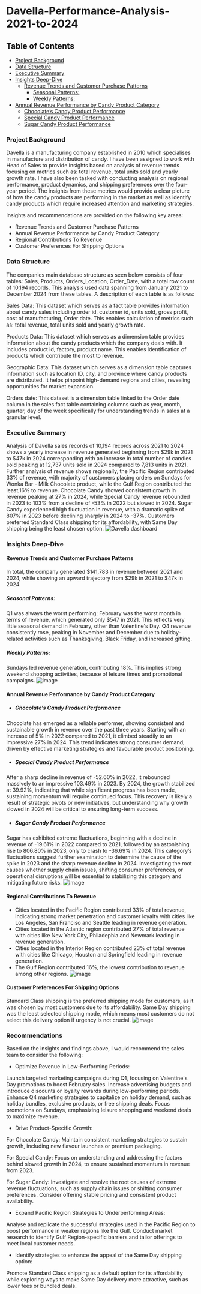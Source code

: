 # Davella-Performance-Analysis-2021-to-2024


## Table of Contents
* [Project Background](#project-background)
* [Data Structure](#data-structure)
* [Executive Summary](#executive-summary)
* [Insights Deep-Dive](#insights-deep-dive)
  * [Revenue Trends and Customer Purchase Patterns](#revenue-trends-and-customer-purchase-patterns)
    * [Seasonal Patterns:](#seasonal-patterns)
    * [Weekly Patterns:](weekly-patterns)
* [Annual Revenue Performance by Candy Product Category](#annual-revenue-performance-by-candy-product-category)
  * [Chocolate’s Candy Product Performance](#chocolate's-candy-product-performance)
  * [Special Candy Product Performance](#special-candy-product-performance)
  * [Sugar Candy Product Performance](#sugar-candy-product-performance)

### Project Background
Davella is a manufacturing company established in 2010 which specialises in manufacture and distribution of candy. I have been assigned to work with Head of Sales to provide insights based on analysis of revenue trends focusing on metrics such as: total revenue, total units sold and yearly growth rate. I have also been tasked with conducting analysis on regional performance, product dynamics, and shipping preferences over the four-year period. The insights from these metrics would provide a clear picture of how the candy products are performing in the market as well as identify candy products which require increased attention and marketing strategies.

Insights and recommendations are provided on the following key areas:

* Revenue Trends and Customer Purchase Patterns
* Annual Revenue Performance by Candy Product Category
* Regional Contributions To Revenue
* Customer Preferences For Shipping Options

### Data Structure
The companies main database structure as seen below consists of four tables: Sales, Products, Orders_Location, Order_Date, with a total row count of 10,194 records. This analysis used data spanning from January 2021 to December 2024 from these tables. A description of each table is as follows:

Sales Data: This dataset which serves as a fact table provides information about candy sales including order id, customer id, units sold, gross profit, cost of manufacturing, Order date. This enables calculation of metrics such as: total revenue, total units sold and yearly growth rate.

Products Data: This dataset which serves as a dimension table provides information about the candy products which the company deals with. It includes product id, factory, product name. This enables identification of products which contribute the most to revenue.

Geographic Data: This dataset which serves as a dimension table captures information such as location ID, city, and province where candy products are distributed. It helps pinpoint high-demand regions and cities, revealing opportunities for market expansion.

Orders date: This dataset is a dimension table linked to the Order date column in the sales fact table containing columns such as year, month, quarter, day of the week specifically for understanding trends in sales at a granular level.


### Executive Summary
Analysis of Davella sales records of 10,194 records across 2021 to 2024 shows a yearly increase in revenue generated beginning from $29k in 2021 to $47k in 2024 corresponding with an increase in total number of candies sold peaking at 12,737 units sold in 2024 compared to 7,813 units in 2021. Further analysis of revenue shows regionally, the Pacific Region contributed 33% of revenue, with majority of customers placing orders on Sundays for Wonka Bar - Milk Chocolate product, while the Gulf Region contributed the least,16% to revenue. Chocolate Candy showed consistent growth in revenue peaking at 27% in 2024, while Special Candy revenue rebounded in 2023 to 103% from a decline of -53% in 2022 but slowed in 2024. Sugar Candy experienced high fluctuation in revenue, with a dramatic spike of 807% in 2023 before declining sharply in 2024 to -37%. Customers preferred Standard Class shipping for its affordability, with Same Day shipping being the least chosen option. 
![Davella dashboard](https://github.com/user-attachments/assets/f1ce1519-a4b2-4d83-a0f7-35efba437399)




### Insights Deep-Dive


#### Revenue Trends and Customer Purchase Patterns
In total, the company generated $141,783 in revenue between 2021 and 2024, while showing an upward trajectory from $29k in 2021 to $47k in 2024.
##### Seasonal Patterns:
Q1 was always the worst performing; February was the worst month in terms of revenue, which generated only $547 in 2021. This reflects very little seasonal demand in February, other than Valentine's Day. Q4 revenue consistently rose, peaking in November and December due to holiday-related activities such as Thanksgiving, Black Friday, and increased gifting.
##### Weekly Patterns:
Sundays led revenue generation, contributing 18%. This implies strong weekend shopping activities, because of leisure times and promotional campaigns.
![image](https://github.com/user-attachments/assets/0b151611-c172-42de-be42-d3ef11babbc1)


#### Annual Revenue Performance by Candy Product Category
* ##### Chocolate’s Candy Product Performance
Chocolate has emerged as a reliable performer, showing consistent and sustainable growth in revenue over the past three years. Starting with an increase of 5% in 2022 compared to 2021, it climbed steadily to an impressive 27% in 2024. This trend indicates strong consumer demand, driven by effective marketing strategies and favourable product positioning.
* ##### Special Candy Product Performance
After a sharp decline in revenue of -52.60% in 2022, it rebounded massively to an impressive 103.49% in 2023. By 2024, the growth stabilized at 39.92%, indicating that while significant progress has been made, sustaining momentum will require continued focus. This recovery is likely a result of strategic pivots or new initiatives, but understanding why growth slowed in 2024 will be critical to ensuring long-term success.
* ##### Sugar Candy Product Performance
Sugar has exhibited extreme fluctuations, beginning with a decline in revenue of -19.61% in 2022 compared to 2021, followed by an astonishing rise to 806.80% in 2023, only to crash to -36.69% in 2024. This category’s fluctuations suggest further examination to determine the cause of the spike in 2023 and the sharp revenue decline in 2024. Investigating the root causes whether supply chain issues, shifting consumer preferences, or operational disruptions will be essential to stabilizing this category and mitigating future risks.
![image](https://github.com/user-attachments/assets/3c7a8ad5-940a-4c41-92fa-bc538de2d6a7)

#### Regional Contributions To Revenue
* Cities located in the Pacific Region contributed 33% of total revenue, indicating strong market penetration and customer loyalty with cities like Los Angeles, San Franciso and Seattle leading in revenue generation.
* Cities located in the Atlantic region contributed 27% of total revenue with cities like New York City, Philadephia and Newmark leading in revenue generation.
* Cities located in the Interior Region contributed 23% of total revenue with cities like Chicago, Houston and Springfield leading in revenue generation.
* The Gulf Region contributed 16%, the lowest contribution to revenue among other regions.
![image](https://github.com/user-attachments/assets/c3f10107-b8ce-4faa-9335-9da95c1f0810)


#### Customer Preferences For Shipping Options
Standard Class shipping is the preferred shipping mode for customers, as it was chosen by most customers due to its affordability. Same Day shipping was the least selected shipping mode, which means most customers do not select this delivery option if urgency is not crucial.
![image](https://github.com/user-attachments/assets/a2154dc2-e86b-41f2-bcba-39c202e1526e)


### Recommendations
Based on the insights and findings above, I would recommend the sales team to consider the following:
* Optimize Revenue in Low-Performing Periods: 

Launch targeted marketing campaigns during Q1, focusing on Valentine's Day promotions to boost February sales. Increase advertising budgets and introduce discounts or loyalty rewards during low-performing periods. Enhance Q4 marketing strategies to capitalize on holiday demand, such as holiday bundles, exclusive products, or free shipping deals. Focus promotions on Sundays, emphasizing leisure shopping and weekend deals to maximize revenue.

* Drive Product-Specific Growth: 

For Chocolate Candy: Maintain consistent marketing strategies to sustain growth, including new flavour launches or premium packaging.

For Special Candy: Focus on understanding and addressing the factors behind slowed growth in 2024, to ensure sustained momentum in revenue from 2023.

For Sugar Candy: Investigate and resolve the root causes of extreme revenue fluctuations, such as supply chain issues or shifting consumer preferences. Consider offering stable pricing and consistent product availability.

* Expand Pacific Region Strategies to Underperforming Areas:

Analyse and replicate the successful strategies used in the Pacific Region to boost performance in weaker regions like the Gulf. Conduct market research to identify Gulf Region-specific barriers and tailor offerings to meet local customer needs.

* Identify strategies to enhance the appeal of the Same Day shipping option:

Promote Standard Class shipping as a default option for its affordability while exploring ways to make Same Day delivery more attractive, such as lower fees or bundled deals.
